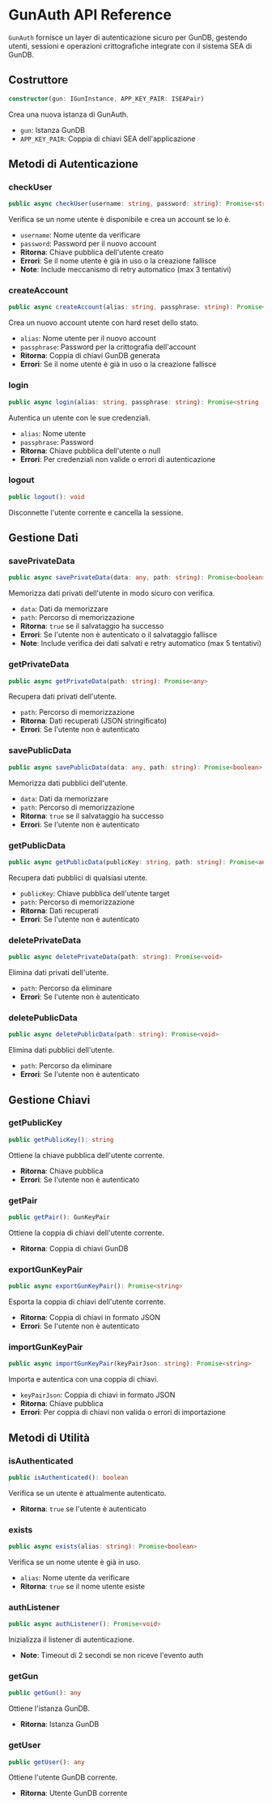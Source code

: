 # GunAuth API Reference

`GunAuth` fornisce un layer di autenticazione sicuro per GunDB, gestendo utenti, sessioni e operazioni crittografiche integrate con il sistema SEA di GunDB.

## Costruttore

```typescript
constructor(gun: IGunInstance, APP_KEY_PAIR: ISEAPair)
```

Crea una nuova istanza di GunAuth.
- `gun`: Istanza GunDB
- `APP_KEY_PAIR`: Coppia di chiavi SEA dell'applicazione

## Metodi di Autenticazione

### checkUser
```typescript
public async checkUser(username: string, password: string): Promise<string>
```
Verifica se un nome utente è disponibile e crea un account se lo è.
- `username`: Nome utente da verificare
- `password`: Password per il nuovo account
- **Ritorna**: Chiave pubblica dell'utente creato
- **Errori**: Se il nome utente è già in uso o la creazione fallisce
- **Note**: Include meccanismo di retry automatico (max 3 tentativi)

### createAccount
```typescript
public async createAccount(alias: string, passphrase: string): Promise<GunKeyPair>
```
Crea un nuovo account utente con hard reset dello stato.
- `alias`: Nome utente per il nuovo account
- `passphrase`: Password per la crittografia dell'account
- **Ritorna**: Coppia di chiavi GunDB generata
- **Errori**: Se il nome utente è già in uso o la creazione fallisce

### login
```typescript
public async login(alias: string, passphrase: string): Promise<string | null>
```
Autentica un utente con le sue credenziali.
- `alias`: Nome utente
- `passphrase`: Password
- **Ritorna**: Chiave pubblica dell'utente o null
- **Errori**: Per credenziali non valide o errori di autenticazione

### logout
```typescript
public logout(): void
```
Disconnette l'utente corrente e cancella la sessione.

## Gestione Dati

### savePrivateData
```typescript
public async savePrivateData(data: any, path: string): Promise<boolean>
```
Memorizza dati privati dell'utente in modo sicuro con verifica.
- `data`: Dati da memorizzare
- `path`: Percorso di memorizzazione
- **Ritorna**: `true` se il salvataggio ha successo
- **Errori**: Se l'utente non è autenticato o il salvataggio fallisce
- **Note**: Include verifica dei dati salvati e retry automatico (max 5 tentativi)

### getPrivateData
```typescript
public async getPrivateData(path: string): Promise<any>
```
Recupera dati privati dell'utente.
- `path`: Percorso di memorizzazione
- **Ritorna**: Dati recuperati (JSON stringificato)
- **Errori**: Se l'utente non è autenticato

### savePublicData
```typescript
public async savePublicData(data: any, path: string): Promise<boolean>
```
Memorizza dati pubblici dell'utente.
- `data`: Dati da memorizzare
- `path`: Percorso di memorizzazione
- **Ritorna**: `true` se il salvataggio ha successo
- **Errori**: Se l'utente non è autenticato

### getPublicData
```typescript
public async getPublicData(publicKey: string, path: string): Promise<any>
```
Recupera dati pubblici di qualsiasi utente.
- `publicKey`: Chiave pubblica dell'utente target
- `path`: Percorso di memorizzazione
- **Ritorna**: Dati recuperati
- **Errori**: Se l'utente non è autenticato

### deletePrivateData
```typescript
public async deletePrivateData(path: string): Promise<void>
```
Elimina dati privati dell'utente.
- `path`: Percorso da eliminare
- **Errori**: Se l'utente non è autenticato

### deletePublicData
```typescript
public async deletePublicData(path: string): Promise<void>
```
Elimina dati pubblici dell'utente.
- `path`: Percorso da eliminare
- **Errori**: Se l'utente non è autenticato

## Gestione Chiavi

### getPublicKey
```typescript
public getPublicKey(): string
```
Ottiene la chiave pubblica dell'utente corrente.
- **Ritorna**: Chiave pubblica
- **Errori**: Se l'utente non è autenticato

### getPair
```typescript
public getPair(): GunKeyPair
```
Ottiene la coppia di chiavi dell'utente corrente.
- **Ritorna**: Coppia di chiavi GunDB

### exportGunKeyPair
```typescript
public async exportGunKeyPair(): Promise<string>
```
Esporta la coppia di chiavi dell'utente corrente.
- **Ritorna**: Coppia di chiavi in formato JSON
- **Errori**: Se l'utente non è autenticato

### importGunKeyPair
```typescript
public async importGunKeyPair(keyPairJson: string): Promise<string>
```
Importa e autentica con una coppia di chiavi.
- `keyPairJson`: Coppia di chiavi in formato JSON
- **Ritorna**: Chiave pubblica
- **Errori**: Per coppia di chiavi non valida o errori di importazione

## Metodi di Utilità

### isAuthenticated
```typescript
public isAuthenticated(): boolean
```
Verifica se un utente è attualmente autenticato.
- **Ritorna**: `true` se l'utente è autenticato

### exists
```typescript
public async exists(alias: string): Promise<boolean>
```
Verifica se un nome utente è già in uso.
- `alias`: Nome utente da verificare
- **Ritorna**: `true` se il nome utente esiste

### authListener
```typescript
public async authListener(): Promise<void>
```
Inizializza il listener di autenticazione.
- **Note**: Timeout di 2 secondi se non riceve l'evento auth

### getGun
```typescript
public getGun(): any
```
Ottiene l'istanza GunDB.
- **Ritorna**: Istanza GunDB

### getUser
```typescript
public getUser(): any
```
Ottiene l'utente GunDB corrente.
- **Ritorna**: Utente GunDB corrente 